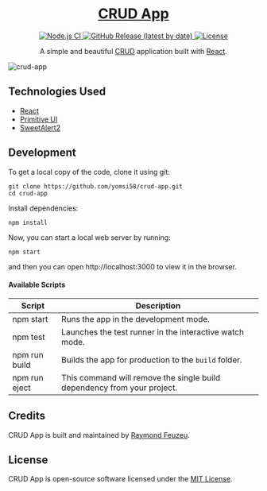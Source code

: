 <h1 align="center">
  <a href="https://yomsi58.github.io/crud-app/">
    CRUD App
  </a>
</h1>

<p align="center">
  <a href="https://github.com/yomsi58/crud-app/actions?query=workflow%3A%22Node.js+CI%22">
    <img src="https://github.com/yomsi58/crud-app/workflows/Node.js%20CI/badge.svg" alt="Node.js CI" />
  </a>
  <a href="https://github.com/yomsi58/crud-app/releases">
    <img src="https://img.shields.io/github/v/release/yomsi58/crud-app" alt="GitHub Release (latest by date)" />
  </a>
  <a href="https://github.com/yomsi58/crud-app/blob/master/LICENSE">
    <img src="https://img.shields.io/github/license/yomsi58/crud-app" alt="License" />
  </a>
</p>

<p align="center">
  A simple and beautiful <a href="https://www.codecademy.com/articles/what-is-crud">CRUD</a> application built with <a href="https://reactjs.org">React</a>.
</p>

![crud-app](https://user-images.githubusercontent.com/48409548/94567114-8aa5ea80-0284-11eb-99f6-87401b099848.png)

## Technologies Used

- [React](http://reactjs.org)
- [Primitive UI](https://taniarascia.github.io/primitive)
- [SweetAlert2](https://sweetalert2.github.io)

## Development

To get a local copy of the code, clone it using git:

```
git clone https://github.com/yomsi58/crud-app.git
cd crud-app
```

Install dependencies:

```
npm install
```

Now, you can start a local web server by running:

```
npm start
```

and then you can open http://localhost:3000 to view it in the browser.

#### Available Scripts

| Script        | Description                                                             |
| ------------- | ----------------------------------------------------------------------- |
| npm start     | Runs the app in the development mode.                                   |
| npm test      | Launches the test runner in the interactive watch mode.                 |
| npm run build | Builds the app for production to the `build` folder.                    |
| npm run eject | This command will remove the single build dependency from your project. |

## Credits

CRUD App is built and maintained by [Raymond Feuzeu](https://yomsi58.github.io).

## License

CRUD App is open-source software licensed under the [MIT License](https://github.com/yomsi58/crud-app/blob/master/LICENSE).
